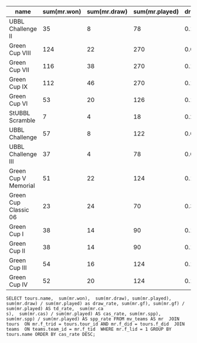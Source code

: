 | name                 | sum(mr.won) | sum(mr.draw) | sum(mr.played) | draw_rate | sum(mr.gf) | td_rate | sum(mr.cas) | cas_rate | sum(mr.spp) | spp_rate |
|----------------------|-------------|--------------|----------------|-----------|------------|---------|-------------|----------|-------------|----------|
| UBBL Challenge II    |          35 |            8 |             78 |    0.1026 |        160 |  2.0513 |         138 |   1.7692 |        1375 |  17.6282 |
| Green Cup VIII       |         124 |           22 |            270 |    0.0815 |        562 |  2.0815 |         467 |   1.7296 |        4753 |  17.6037 |
| Green Cup VII        |         116 |           38 |            270 |    0.1407 |        585 |  2.1667 |         436 |   1.6148 |        4789 |  17.7370 |
| Green Cup IX         |         112 |           46 |            270 |    0.1704 |        647 |  2.3963 |         405 |   1.5000 |        5020 |  18.5926 |
| Green Cup VI         |          53 |           20 |            126 |    0.1587 |        246 |  1.9524 |         188 |   1.4921 |        2057 |  16.3254 |
| StUBBL Scramble      |           7 |            4 |             18 |    0.2222 |         33 |  1.8333 |          26 |   1.4444 |         289 |  16.0556 |
| UBBL Challenge       |          57 |            8 |            122 |    0.0656 |        258 |  2.1148 |         173 |   1.4180 |        2106 |  17.2623 |
| UBBL Challenge III   |          37 |            4 |             78 |    0.0513 |        176 |  2.2564 |         106 |   1.3590 |        1378 |  17.6667 |
| Green Cup V Memorial |          51 |           22 |            124 |    0.1774 |        183 |  1.4758 |         163 |   1.3145 |        1685 |  13.5887 |
| Green Cup Classic 06 |          23 |           24 |             70 |    0.3429 |        132 |  1.8857 |          92 |   1.3143 |        1064 |  15.2000 |
| Green Cup I          |          38 |           14 |             90 |    0.1556 |        212 |  2.3556 |           0 |   0.0000 |           0 |   0.0000 |
| Green Cup II         |          38 |           14 |             90 |    0.1556 |        211 |  2.3444 |           0 |   0.0000 |           0 |   0.0000 |
| Green Cup III        |          54 |           16 |            124 |    0.1290 |        271 |  2.1855 |           0 |   0.0000 |           0 |   0.0000 |
| Green Cup IV         |          52 |           20 |            124 |    0.1613 |        289 |  2.3306 |           0 |   0.0000 |           0 |   0.0000 |

```
SELECT tours.name,  sum(mr.won),  sum(mr.draw), sum(mr.played), sum(mr.draw) / sum(mr.played) as draw_rate, sum(mr.gf), sum(mr.gf) / sum(mr.played) AS td_rate,  sum(mr.ca
s),  sum(mr.cas) / sum(mr.played) AS cas_rate, sum(mr.spp), sum(mr.spp) / sum(mr.played) AS spp_rate FROM mv_teams AS mr  JOIN tours  ON mr.f_trid = tours.tour_id AND mr.f_did = tours.f_did  JOIN teams  ON teams.team_id = mr.f_tid  WHERE mr.f_lid = 1 GROUP BY tours.name ORDER BY cas_rate DESC;
```
